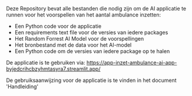 Deze Repository bevat alle bestanden die nodig zijn om de AI applicatie te runnen voor het voorspellen van het aantal ambulance inzetten:
- Een Python code voor de applicatie
- Een requirements text file voor de versies van iedere packages
- Het Random Forrest AI Model voor de voorspellingen
- Het bronbestand met de data voor het AI-model
- Een Python code om de versies van iedere package op te halen


De applicatie is te gebruiken via:
https://app-inzet-ambulance-ai-app-byjedcrihcbzyhmtasyra7.streamlit.app/

De gebruiksaanwijzing voor de applicatie is te vinden in het document 'Handleiding'
